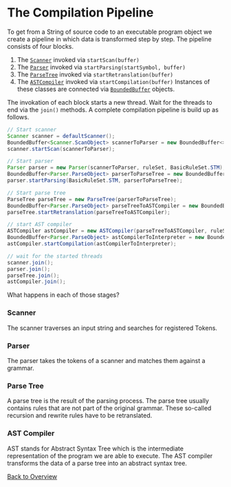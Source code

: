 # The Compilation Pipeline

To get from a String of source code to an executable program object we create a pipeline in which data is transformed step by step. The pipeline consists of four blocks.
1. The [`Scanner`](../vvhile/basic/frontend/Scanner.java) invoked via `startScan(buffer)`
2. The [`Parser`](../vvhile/basic/frontend/Parser.java) invoked via `startParsing(startSymbol, buffer)`
3. The [`ParseTree`](../vvhile/basic/frontend/ParseTree.java) invoked via `startRetranslation(buffer)`
4. The [`ASTCompiler`](../vvhile/basic/intrep/ASTCompiler.java) invoked via `startCompilation(buffer)`
Instances of these classes are connected via [`BoundedBuffer`](../vvhile/util/BoundedBuffer.java) objects.

The invokation of each block starts a new thread. Wait for the threads to end via the `join()` methods. A complete compilation pipeline is build up as follows.

```java
// Start scanner
Scanner scanner = defaultScanner();
BoundedBuffer<Scanner.ScanObject> scannerToParser = new BoundedBuffer<>(32);
scanner.startScan(scannerToParser);

// Start parser
Parser parser = new Parser(scannerToParser, ruleSet, BasicRuleSet.STM);
BoundedBuffer<Parser.ParseObject> parserToParseTree = new BoundedBuffer<>(32);
parser.startParsing(BasicRuleSet.STM, parserToParseTree);

// Start parse tree
ParseTree parseTree = new ParseTree(parserToParseTree);
BoundedBuffer<Parser.ParseObject> parseTreeToASTCompiler = new BoundedBuffer<>(32);
parseTree.startRetranslation(parseTreeToASTCompiler);

// start AST compiler
ASTCompiler astCompiler = new ASTCompiler(parseTreeToASTCompiler, ruleSet);
BoundedBuffer<Parser.ParseObject> astCompilerToInterpreter = new BoundedBuffer<>(32);
astCompiler.startCompilation(astCompilerToInterpreter);

// wait for the started threads
scanner.join();
parser.join();
parseTree.join();
astCompiler.join();
```

What happens in each of those stages?

### Scanner

The scanner traverses an input string and searches for registered Tokens.

### Parser

The parser takes the tokens of a scanner and matches them against a grammar.

### Parse Tree

A parse tree is the result of the parsing process. The parse tree usually contains rules that are not part of the original grammar. These so-called recursion and rewrite rules have to be retranslated.

### AST Compiler

AST stands for Abstract Syntax Tree which is the intermediate representation of the program we are able to execute. The AST compiler transforms the data of a parse tree into an abstract syntax tree.

[Back to Overview](README.md)
